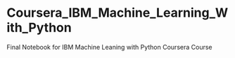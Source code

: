 # Coursera_IBM_Machine_Learning_With_Python
Final Notebook for IBM Machine Leaning with Python Coursera Course
